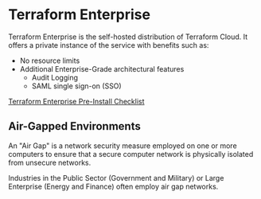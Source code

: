 # Terraform Enterprise

Terraform Enterprise is the self-hosted distribution of Terraform Cloud. It
offers a private instance of the service with benefits such as:

-   No resource limits
-   Additional Enterprise-Grade architectural features
    -   Audit Logging
    -   SAML single sign-on (SSO)

[Terraform Enterprise Pre-Install Checklist](https://developer.hashicorp.com/terraform/enterprise/replicated/install/pre-install-checklist)

## Air-Gapped Environments

An "Air Gap" is a network security measure employed on one or more computers
to ensure that a secure computer network is physically isolated from unsecure
networks.

Industries in the Public Sector (Government and Military) or Large Enterprise
(Energy and Finance) often employ air gap networks.
